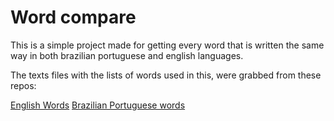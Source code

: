 # Word compare

This is a simple project made for getting every word that is written the same way in both brazilian portuguese and 
english languages.

The texts files with the lists of words used in this, were grabbed from these repos:

[English Words](https://github.com/dwyl/english-words)
[Brazilian Portuguese words](https://github.com/pythonprobr/palavras)
